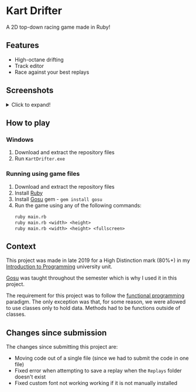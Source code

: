 # Kart Drifter

A 2D top-down racing game made in Ruby!

## Features

- High-octane drifting
- Track editor
- Race against your best replays

## Screenshots

<details>
  <summary>Click to expand!</summary>
  <img src="/Screenshots/main-menu.png" alt="main menu" />
  <img src="/Screenshots/controls.png" alt="controls" />
  <img src="/Screenshots/track-select.png" alt="track select" />
  <img src="/Screenshots/countdown.png" alt="race countdown" />
  <img src="/Screenshots/replay.png" alt="replay" />
  <img src="/Screenshots/race-complete.png" alt="race complete" />
  <img src="/Screenshots/editor.png" alt="track editor" />
</details>

## How to play

### Windows

1. Download and extract the repository files
2. Run `KartDrifter.exe`

### Running using game files

1. Download and extract the repository files
2. Install [Ruby](https://www.ruby-lang.org/)
3. Install [Gosu](https://www.libgosu.org/) gem - `gem install gosu`
4. Run the game using any of the following commands:
   ```
   ruby main.rb
   ruby main.rb <width> <height>
   ruby main.rb <width> <height> <fullscreen>
   ```

## Context

This project was made in late 2019 for a High Distinction mark (80%+) in my [Introduction to Programming](https://www.swinburne.edu.au/study/courses/units/Introduction-to-Programming-COS10009/local) university unit.

[Gosu](https://www.libgosu.org/) was taught throughout the semester which is why I used it in this project.

The requirement for this project was to follow the [functional programming](https://en.wikipedia.org/wiki/Functional_programming) paradigm. The only exception was that, for some reason, we were allowed to use classes only to hold data. Methods had to be functions outside of classes.

## Changes since submission

The changes since submitting this project are:

- Moving code out of a single file (since we had to submit the code in one file)
- Fixed error when attempting to save a replay when the `Replays` folder doesn't exist
- Fixed custom font not working working if it is not manually installed
